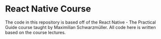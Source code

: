 # React Native Course

The code in this repository is based off of the React Native - The Practical Guide course taught by Maximilian Schwarzmüller.
All code here is written based on the course lectures.

